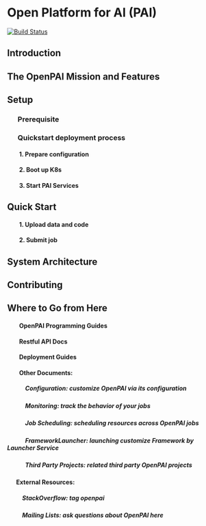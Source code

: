 # Open Platform for AI (PAI)

[![Build Status](https://travis-ci.org/Microsoft/pai.svg?branch=master)](https://travis-ci.org/Microsoft/pai)


## Introduction

## The OpenPAI Mission and Features

## Setup
### &ensp;&ensp;&ensp;Prerequisite

### &ensp;&ensp;&ensp;Quickstart deployment process
#### &ensp;&ensp;&ensp;&ensp;1. Prepare configuration
#### &ensp;&ensp;&ensp;&ensp;2. Boot up K8s
#### &ensp;&ensp;&ensp;&ensp;3. Start PAI Services

## Quick Start
#### &ensp;&ensp;&ensp;&ensp;1. Upload data and code
#### &ensp;&ensp;&ensp;&ensp;2. Submit job

## System Architecture

## Contributing

## Where to Go from Here

#### &ensp;&ensp;&ensp;&ensp;OpenPAI Programming Guides
#### &ensp;&ensp;&ensp;&ensp;Restful API Docs
#### &ensp;&ensp;&ensp;&ensp;Deployment Guides
#### &ensp;&ensp;&ensp;&ensp;Other Documents:
##### &ensp;&ensp;&ensp;&ensp;&ensp;&ensp;Configuration: customize OpenPAI via its configuration 
##### &ensp;&ensp;&ensp;&ensp;&ensp;&ensp;Monitoring: track the behavior of your jobs
##### &ensp;&ensp;&ensp;&ensp;&ensp;&ensp;Job Scheduling: scheduling resources across OpenPAI jobs
##### &ensp;&ensp;&ensp;&ensp;&ensp;&ensp;FrameworkLauncher: launching customize Framework by Launcher Service
##### &ensp;&ensp;&ensp;&ensp;&ensp;&ensp;Third Party Projects: related third party OpenPAI projects

#### &ensp;&ensp;&ensp;External Resources:
##### &ensp;&ensp;&ensp;&ensp;&ensp;StackOverflow: tag openpai
##### &ensp;&ensp;&ensp;&ensp;&ensp;Mailing Lists: ask questions about OpenPAI here

